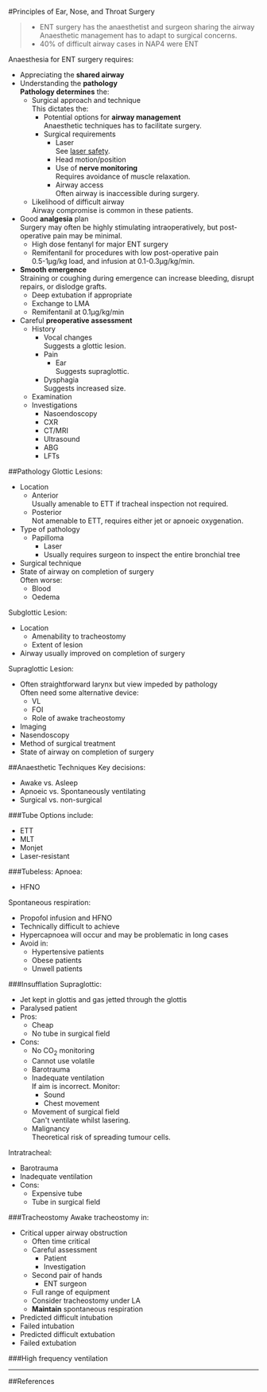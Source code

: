#Principles of Ear, Nose, and Throat Surgery

>* ENT surgery has the anaesthetist and surgeon sharing the airway  
>Anaesthetic management has to adapt to surgical concerns.
>* 40% of difficult airway cases in NAP4 were ENT

Anaesthesia for ENT surgery requires:
* Appreciating the **shared airway**
* Understanding the **pathology**  
**Pathology determines** the:
	* Surgical approach and technique  
	This dictates the:
		* Potential options for **airway management**  
		Anaesthetic techniques has to facilitate surgery.
		* Surgical requirements
			* Laser  
			See [laser safety](/anaesthesia/considerations/laser-safety.md).
			* Head motion/position
			* Use of **nerve monitoring**  
			Requires avoidance of muscle relaxation.
			* Airway access  
			Often airway is inaccessible during surgery.
	* Likelihood of difficult airway  
	Airway compromise is common in these patients.
* Good **analgesia** plan  
Surgery may often be highly stimulating intraoperatively, but post-operative pain may be minimal.
	* High dose fentanyl for major ENT surgery
	* Remifentanil for procedures with low post-operative pain  
	0.5-1μg/kg load, and infusion at 0.1-0.3μg/kg/min.
* **Smooth emergence**  
Straining or coughing during emergence can increase bleeding, disrupt repairs, or dislodge grafts.
	* Deep extubation if appropriate
	* Exchange to LMA
	* Remifentanil at 0.1μg/kg/min
* Careful **preoperative assessment**
	* History
		* Vocal changes  
		Suggests a glottic lesion.
		* Pain
			* Ear  
			Suggests supraglottic.
		* Dysphagia  
		Suggests increased size.
	* Examination
	* Investigations
		* Nasoendoscopy
		* CXR
		* CT/MRI
		* Ultrasound
		* ABG
		* LFTs



##Pathology
Glottic Lesions:
* Location
	* Anterior  
	Usually amenable to ETT if tracheal inspection not required.
	* Posterior  
	Not amenable to ETT, requires either jet or apnoeic oxygenation.
* Type of pathology
	* Papilloma
		* Laser
		* Usually requires surgeon to inspect the entire bronchial tree
* Surgical technique
* State of airway on completion of surgery  
Often worse:
	* Blood
	* Oedema


Subglottic Lesion:
* Location
	* Amenability to tracheostomy
	* Extent of lesion
* Airway usually improved on completion of surgery


Supraglottic Lesion:
* Often straightforward larynx but view impeded by pathology  
Often need some alternative device:
	* VL
	* FOI
	* Role of awake tracheostomy
* Imaging
* Nasendoscopy
* Method of surgical treatment
* State of airway on completion of surgery

##Anaesthetic Techniques
Key decisions:
* Awake vs. Asleep
* Apnoeic vs. Spontaneously ventilating
* Surgical vs. non-surgical

###Tube
Options include:
* ETT
* MLT
* Monjet
* Laser-resistant

###Tubeless:
Apnoea:
* HFNO


Spontaneous respiration:
* Propofol infusion and HFNO
* Technically difficult to achieve
* Hypercapnoea will occur and may be problematic in long cases
* Avoid in:
	* Hypertensive patients
	* Obese patients
	* Unwell patients 

	

###Insufflation
Supraglottic:  
* Jet kept in glottis and gas jetted through the glottis
* Paralysed patient
* Pros:
	* Cheap
	* No tube in surgical field
* Cons:
	* No CO<sub>2</sub> monitoring
	* Cannot use volatile
	* Barotrauma
	* Inadequate ventilation  
	If aim is incorrect. Monitor:
		* Sound
		* Chest movement
	* Movement of surgical field  
	Can't ventilate whilst lasering.
	* Malignancy  
	Theoretical risk of spreading tumour cells.


Intratracheal:
* Barotrauma
* Inadequate ventilation
* Cons:
	* Expensive tube
	* Tube in surgical field


###Tracheostomy
Awake tracheostomy in:
* Critical upper airway obstruction
	* Often time critical
	* Careful assessment
		* Patient
		* Investigation
	* Second pair of hands
		* ENT surgeon
	* Full range of equipment
	* Consider tracheostomy under LA
	* **Maintain** spontaneous respiration
* Predicted difficult intubation
* Failed intubation
* Predicted difficult extubation
* Failed extubation


###High frequency ventilation


---
##References